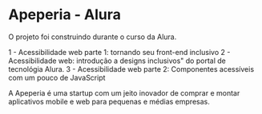 # Apeperia - Alura

O projeto foi construindo durante o curso da Alura.

1 - Acessibilidade web parte 1: tornando seu front-end inclusivo
2 - Acessibilidade web: introdução a designs inclusivos" do portal de tecnológia Alura.
3 - Acessibilidade web parte 2: Componentes acessíveis com um pouco de JavaScript

A  Apeperia é uma startup com um jeito inovador de comprar e montar aplicativos mobile e web para pequenas e médias empresas.
